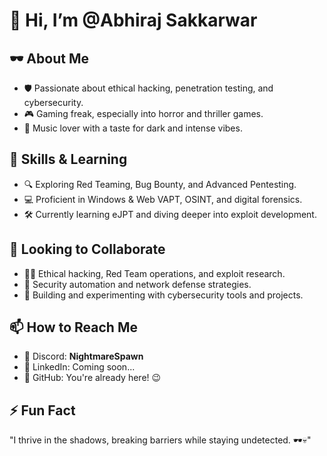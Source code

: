 # 👋 Hi, I’m @Abhiraj Sakkarwar

## 🕶️ About Me
- 🛡️ Passionate about ethical hacking, penetration testing, and cybersecurity.
- 🎮 Gaming freak, especially into horror and thriller games.
- 🎵 Music lover with a taste for dark and intense vibes.

## 🚀 Skills & Learning
- 🔍 Exploring Red Teaming, Bug Bounty, and Advanced Pentesting.
- 💻 Proficient in Windows & Web VAPT, OSINT, and digital forensics.
- 🛠️ Currently learning eJPT and diving deeper into exploit development.

## 🤝 Looking to Collaborate
- 🏴‍☠️ Ethical hacking, Red Team operations, and exploit research.
- 🔬 Security automation and network defense strategies.
- 👾 Building and experimenting with cybersecurity tools and projects.

## 📫 How to Reach Me
- 💬 Discord: **NightmareSpawn**
- 🔗 LinkedIn: Coming soon...
- 📜 GitHub: You're already here! 😉

## ⚡ Fun Fact
"I thrive in the shadows, breaking barriers while staying undetected. 🕶️💀"
